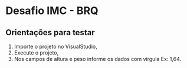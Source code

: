 # Desafio IMC - BRQ

## Orientações para testar
1. Importe o projeto no VisualStudio,
2. Execute o projeto,
3. Nos campos de altura e peso informe os dados com vírgula Ex: 1,64.

